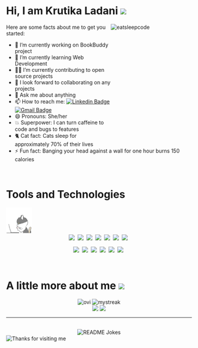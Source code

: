 # Hi, I am Krutika Ladani <img height=80px src=https://camo.githubusercontent.com/fb070d9f71a64edbafed08519130d75e7e0a0a69665d50d94ad095157f702e59/68747470733a2f2f6d656469612e67697068792e636f6d2f6d656469612f6d47634e6a736657416a593541455a4e77362f67697068792e676966>

<!--
**krutika-ladani/krutika-ladani** is a ✨ _special_ ✨ repository because its `README.md` (this file) appears on your GitHub profile.
-->
<img align="right" src="https://github.com/raghavk16/raghavk16/blob/master/giphy.webp" alt="eatsleepcode" width="220" height="310" />

Here are some facts about me to get you started:
 

<p style="min-width:200px">

- 🔭 I’m currently working on BookBuddy project
- 🌱 I’m currently learning Web Development
- 	:technologist: I’m currently contributing to open source projects
- 👯 I look forward to collaborating on any projects
- 💬 Ask me about anything
- 📫 How to reach me: [![Linkedin Badge](https://img.shields.io/badge/-LinkedIn-blue?style=flat-square&logo=Linkedin&logoColor=white&link=https://www.linkedin.com/in/krutika-ladani/)](https://www.linkedin.com/in/krutika-ladani/)
  [![Gmail Badge](https://img.shields.io/badge/-GMail-c14438?style=flat-square&logo=Gmail&logoColor=white&link=mailto:ladanikrutika@gmail.com)](mailto:ladanikrutika@gmail.com)
- 😄 Pronouns: She/her
- 💥 Superpower: I can turn caffeine to code and bugs to features
- 🐈 Cat fact: Cats sleep for approximately 70% of their lives
- ⚡ Fun fact: Banging your head against a wall for one hour burns 150 calories

<br>
 
# Tools and Technologies 
<img height=70px alt="cate typing" src="https://github.com/krutika-ladani/krutika-ladani/blob/master/cat-gray.gif">

<div align="center" >
 <img height=30px src="https://img.shields.io/badge/-C-0A6522?style=flat-square&logo=c">&nbsp;
 <img height=30px src="https://img.shields.io/badge/-Java-702963?style=flat-square&logo=java">&nbsp;
 <img height=30px src="https://img.shields.io/badge/-Python-FFFF00?style=flat-square&logo=Python">&nbsp;
 <img height=30px src="https://img.shields.io/badge/-JavaScript-1C2E4A?style=flat-square&logo=javascript">&nbsp;
 <img height=30px src="https://img.shields.io/badge/-HTML5-E34F26?style=flat-square&logo=html5&logoColor=white">&nbsp;
 <img height=30px src="https://img.shields.io/badge/-CSS3-008081?style=flat-square&logo=css3">&nbsp;
 <img height=30px src="https://img.shields.io/badge/-PHP-green?style=flat-square&logo=php">&nbsp; 
  
 <img height=30px src="https://img.shields.io/badge/-MySQL-f61491?style=flat-square&logo=mysql">&nbsp; 
 <img height=30px src="https://img.shields.io/badge/-Git-black?style=flat-square&logo=git">&nbsp;
 <img height=30px src="https://img.shields.io/badge/-GitHub-181717?style=flat-square&logo=github">&nbsp;
 <img height=30px src="https://img.shields.io/badge/-VSCode-blue?style=flat-square&logo=vscode">&nbsp;
 <img height=30px src="https://img.shields.io/badge/-Eclipse-orange?style=flat-square&logo=eclipse">&nbsp;
 <img height=30px src="https://img.shields.io/badge/-NetBeans-brown?style=flat-square&logo=netbeans">&nbsp;
 </div>
<br>

# A little more about me <img height=60px src="https://camo.githubusercontent.com/be37cdc8f930300096c506ad4574eaae977c48fbb2705cfcb92f4eeab8282c7a/68747470733a2f2f6d656469612e67697068792e636f6d2f6d656469612f56674344417a634b767352364f4d307557672f67697068792e676966">

<div align="center">
 <img height=170px src="https://github-readme-stats.vercel.app/api/top-langs?username=krutika-ladani&show_icons=true&locale=en&layout=compact&theme=chartreuse-dark" alt="ovi" />
 <img height=170px src="https://github-readme-streak-stats.herokuapp.com/?user=krutika-ladani&theme=chartreuse-dark" alt="mystreak"/>
 <br>
 <img height=155px src="https://github-readme-stats.vercel.app/api?username=krutika-ladani&count_private=true&theme=chartreuse-dark&show_icons=true&include_all_commits=true">
 <img height=155px src="https://github-profile-trophy.vercel.app/?username=krutika-ladani&theme=monokai"/> 
 
</div>
<hr></hr>

<br>

<div align="center">
<img width=300px src="https://readme-jokes.vercel.app/api" alt="README Jokes">   <br>
 
</div>

<img height="120" alt="Thanks for visiting me" width="100%" src="https://raw.githubusercontent.com/BrunnerLivio/brunnerlivio/master/images/marquee.svg" />

